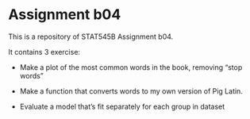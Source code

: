 
# Assignment b04

This is a repository of STAT545B Assignment b04.

It contains 3 exercise:

* Make a plot of the most common words in the book, removing “stop words”

* Make a function that converts words to my own version of Pig Latin.

* Evaluate a model that’s fit separately for each group in dataset
